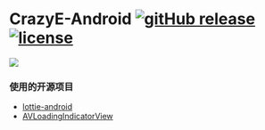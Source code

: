 # CrazyE-Android    [![gitHub release](https://img.shields.io/github/release/fullalien/crazyE-android.svg?style=flat)](https://github.com/fullalien/crazyE-android/releases) [![license](https://img.shields.io/cran/l/devtools.svg)](https://github.com/fullalien/crazyE-android/blob/master/LICENSE)

<img src="screenshot/display-img-1.png">

### 使用的开源项目
* [lottie-android](https://github.com/fullalien/lottie-android)  
* [AVLoadingIndicatorView](https://github.com/81813780/AVLoadingIndicatorView)
